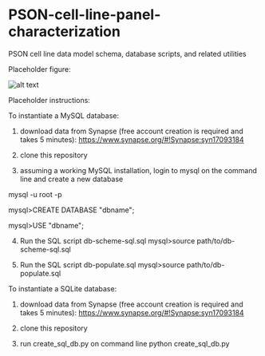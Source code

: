 # PSON-cell-line-panel-characterization
PSON cell line data model schema, database scripts, and related utilities

Placeholder figure:

![alt text](https://raw.githubusercontent.com/milen-sage/PSON-cell-line-panel-characterization/master/data_model_fig3.png)

Placeholder instructions:

To instantiate a MySQL database:

1) download data from Synapse (free account creation is required and takes 5 minutes):
https://www.synapse.org/#!Synapse:syn17093184

2) clone this repository

3) assuming a working MySQL installation, login to mysql on the command line and create a new database

mysql -u root -p 

mysql>CREATE DATABASE "dbname";

mysql>USE "dbname";

4) Run the SQL script db-scheme-sql.sql
mysql>source path/to/db-scheme-sql.sql

5) Run the SQL script db-populate.sql
mysql>source path/to/db-populate.sql

To instantiate a SQLite database:

1) download data from Synapse (free account creation is required and takes 5 minutes):
https://www.synapse.org/#!Synapse:syn17093184

2) clone this repository

3) run create_sql_db.py on command line
python create_sql_db.py
